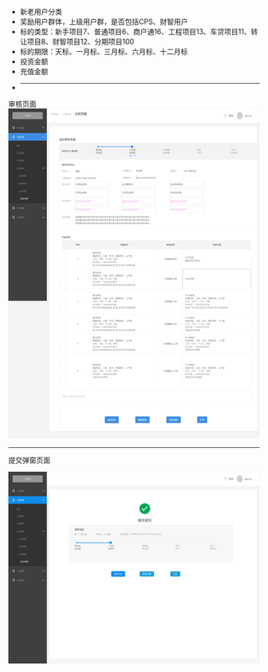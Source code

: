 * 新老用户分类
* 奖励用户群体，上级用户群，是否包括CPS、财智用户
* 标的类型：新手项目7、普通项目6、商户通16、工程项目13、车贷项目11、转让项目8、财智项目12、分期项目100
* 标的期限：天标、一月标、三月标、六月标、十二月标
* 投资金额
* 充值金额
* ---

审核页面![](/assets/审核页面.png)

---

提交弹窗页面

![](/assets/提交成功页面.png)

